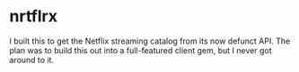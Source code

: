 # nrtflrx

I built this to get the Netflix streaming catalog from its now defunct API. The
plan was to build this out into a full-featured client gem, but I never got
around to it.
